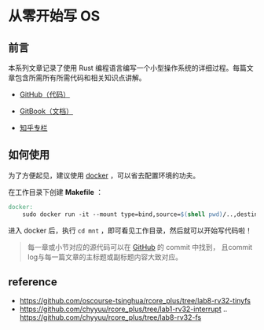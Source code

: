 # 从零开始写 OS

## 前言

本系列文章记录了使用 Rust 编程语言编写一个小型操作系统的详细过程。每篇文章包含所需所有所需代码和相关知识点讲解。

- [GitHub（代码）](https://github.com/LearningOS/rcore_step_by_step/os)

- [GitBook（文档）](https://github.com/LearningOS/rcore_step_by_step/docs)

- [知乎专栏](https://zhuanlan.zhihu.com/c_1086573713289347072)

## 如何使用

为了方便起见，建议使用 [docker](http://www.runoob.com/docker/docker-tutorial.html) ，可以省去配置环境的功夫。

在工作目录下创建 **Makefile** ：

```Makefile
docker:
	sudo docker run -it --mount type=bind,source=$(shell pwd)/..,destination=/mnt panqinglin/rust_riscv bash
```

进入 docker 后，执行 `cd mnt` ，即可看见工作目录，然后就可以开始写代码啦！

> 每一章或小节对应的源代码可以在 [GitHub](https://github.com/LearningOS/rcore_step_by_step) 的 commit 中找到， 且commit log与每一篇文章的主标题或副标题内容大致对应。

## reference
 - https://github.com/oscourse-tsinghua/rcore_plus/tree/lab8-rv32-tinyfs
 - https://github.com/chyyuu/rcore_plus/tree/lab1-rv32-interrupt .. https://github.com/chyyuu/rcore_plus/tree/lab8-rv32-fs
